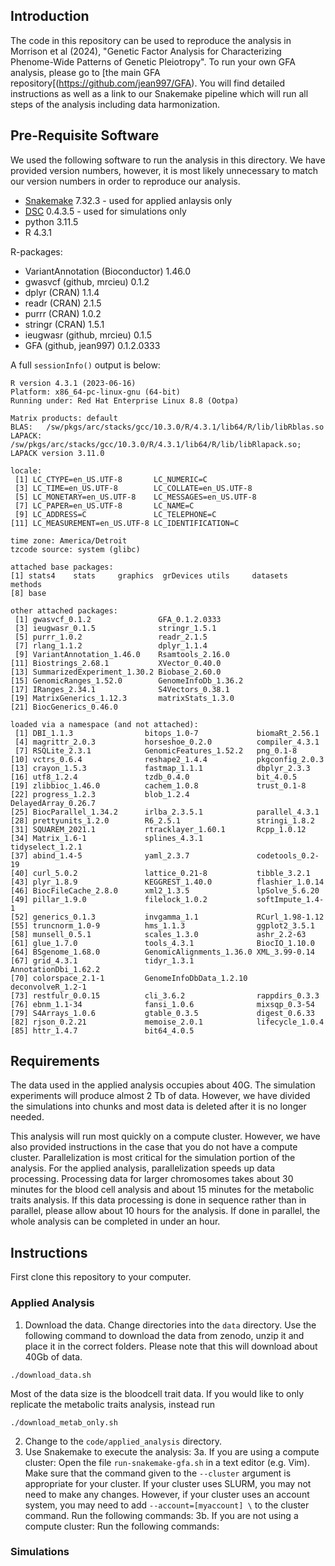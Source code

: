## Introduction

The code in this repository can be used to reproduce the analysis in Morrison et al (2024), "Genetic Factor Analysis for Characterizing Phenome-Wide Patterns of Genetic Pleiotropy". To run your own GFA analysis, please go to [the main GFA repository[(https://github.com/jean997/GFA). You will find detailed instructions as well as a link to our Snakemake pipeline which will run all steps of the analysis including data harmonization. 

## Pre-Requisite Software
We used the following software to run the analysis in this directory. We have provided version numbers, however, it is most likely unnecessary to match our version numbers in order to reproduce our analysis. 

- [Snakemake](https://snakemake.readthedocs.io/en/stable/) 7.32.3 - used for applied anlaysis only
- [DSC](https://stephenslab.github.io/dsc-wiki/overview.html) 0.4.3.5 - used for simulations only
- python 3.11.5
- R 4.3.1

R-packages: 
- VariantAnnotation (Bioconductor) 1.46.0
- gwasvcf (github, mrcieu) 0.1.2
- dplyr  (CRAN) 1.1.4
- readr (CRAN) 2.1.5
- purrr (CRAN) 1.0.2 
- stringr (CRAN) 1.5.1
- ieugwasr (github, mrcieu) 0.1.5
- GFA (github, jean997)  0.1.2.0333

A full `sessionInfo()` output is below:
```
R version 4.3.1 (2023-06-16)
Platform: x86_64-pc-linux-gnu (64-bit)
Running under: Red Hat Enterprise Linux 8.8 (Ootpa)

Matrix products: default
BLAS:   /sw/pkgs/arc/stacks/gcc/10.3.0/R/4.3.1/lib64/R/lib/libRblas.so 
LAPACK: /sw/pkgs/arc/stacks/gcc/10.3.0/R/4.3.1/lib64/R/lib/libRlapack.so;  LAPACK version 3.11.0

locale:
 [1] LC_CTYPE=en_US.UTF-8       LC_NUMERIC=C              
 [3] LC_TIME=en_US.UTF-8        LC_COLLATE=en_US.UTF-8    
 [5] LC_MONETARY=en_US.UTF-8    LC_MESSAGES=en_US.UTF-8   
 [7] LC_PAPER=en_US.UTF-8       LC_NAME=C                 
 [9] LC_ADDRESS=C               LC_TELEPHONE=C            
[11] LC_MEASUREMENT=en_US.UTF-8 LC_IDENTIFICATION=C       

time zone: America/Detroit
tzcode source: system (glibc)

attached base packages:
[1] stats4    stats     graphics  grDevices utils     datasets  methods  
[8] base     

other attached packages:
 [1] gwasvcf_0.1.2               GFA_0.1.2.0333             
 [3] ieugwasr_0.1.5              stringr_1.5.1              
 [5] purrr_1.0.2                 readr_2.1.5                
 [7] rlang_1.1.2                 dplyr_1.1.4                
 [9] VariantAnnotation_1.46.0    Rsamtools_2.16.0           
[11] Biostrings_2.68.1           XVector_0.40.0             
[13] SummarizedExperiment_1.30.2 Biobase_2.60.0             
[15] GenomicRanges_1.52.0        GenomeInfoDb_1.36.2        
[17] IRanges_2.34.1              S4Vectors_0.38.1           
[19] MatrixGenerics_1.12.3       matrixStats_1.3.0          
[21] BiocGenerics_0.46.0        

loaded via a namespace (and not attached):
 [1] DBI_1.1.3                bitops_1.0-7             biomaRt_2.56.1          
 [4] magrittr_2.0.3           horseshoe_0.2.0          compiler_4.3.1          
 [7] RSQLite_2.3.1            GenomicFeatures_1.52.2   png_0.1-8               
[10] vctrs_0.6.4              reshape2_1.4.4           pkgconfig_2.0.3         
[13] crayon_1.5.3             fastmap_1.1.1            dbplyr_2.3.3            
[16] utf8_1.2.4               tzdb_0.4.0               bit_4.0.5               
[19] zlibbioc_1.46.0          cachem_1.0.8             trust_0.1-8             
[22] progress_1.2.3           blob_1.2.4               DelayedArray_0.26.7     
[25] BiocParallel_1.34.2      irlba_2.3.5.1            parallel_4.3.1          
[28] prettyunits_1.2.0        R6_2.5.1                 stringi_1.8.2           
[31] SQUAREM_2021.1           rtracklayer_1.60.1       Rcpp_1.0.12             
[34] Matrix_1.6-1             splines_4.3.1            tidyselect_1.2.1        
[37] abind_1.4-5              yaml_2.3.7               codetools_0.2-19        
[40] curl_5.0.2               lattice_0.21-8           tibble_3.2.1            
[43] plyr_1.8.9               KEGGREST_1.40.0          flashier_1.0.14         
[46] BiocFileCache_2.8.0      xml2_1.3.5               lpSolve_5.6.20          
[49] pillar_1.9.0             filelock_1.0.2           softImpute_1.4-1        
[52] generics_0.1.3           invgamma_1.1             RCurl_1.98-1.12         
[55] truncnorm_1.0-9          hms_1.1.3                ggplot2_3.5.1           
[58] munsell_0.5.1            scales_1.3.0             ashr_2.2-63             
[61] glue_1.7.0               tools_4.3.1              BiocIO_1.10.0           
[64] BSgenome_1.68.0          GenomicAlignments_1.36.0 XML_3.99-0.14           
[67] grid_4.3.1               tidyr_1.3.1              AnnotationDbi_1.62.2    
[70] colorspace_2.1-1         GenomeInfoDbData_1.2.10  deconvolveR_1.2-1       
[73] restfulr_0.0.15          cli_3.6.2                rappdirs_0.3.3          
[76] ebnm_1.1-34              fansi_1.0.6              mixsqp_0.3-54           
[79] S4Arrays_1.0.6           gtable_0.3.5             digest_0.6.33           
[82] rjson_0.2.21             memoise_2.0.1            lifecycle_1.0.4         
[85] httr_1.4.7               bit64_4.0.5             
```

## Requirements

The data used in the applied analysis occupies about 40G. The simulation experiments will produce almost 2 Tb of data. However, we have divided the simulations into chunks and most data is deleted after it is no longer needed. 

This analysis will run most quickly on a compute cluster. However, we have also provided instructions in the case that you do not have a compute cluster. Parallelization is most critical for the simulation portion of the analysis. For the applied analysis, parallelization speeds up data processing. Processing data for larger chromosomes takes about 30 minutes for the blood cell analysis and about 15 minutes for the metabolic traits analysis. If this data processing is done in sequence rather than in parallel, please allow about 10 hours for the analysis. If done in parallel, the whole analysis can be completed in under an hour.


## Instructions

First clone this repository to your computer. 

### Applied Analysis

1. Download the data. Change directories into the `data` directory. Use the following command to download the data from zenodo, unzip it and place it in the correct folders. Please note that this will download about 40Gb of data.
```
./download_data.sh
```

Most of the data size is the bloodcell trait data. If you would like to only replicate the metabolic traits analysis, instead run
```
./download_metab_only.sh
```



2. Change to the `code/applied_analysis` directory.
3. Use Snakemake to execute the analysis:
  3a. If you are using a compute cluster: Open the file `run-snakemake-gfa.sh` in a text editor (e.g. Vim). Make sure that the command given to the `--cluster` argument is appropriate for your cluster. If your cluster uses SLURM, you may not need to make any changes. However, if your cluster uses an account system, you may need to add `--account=[myaccount] \` to the cluster command. Run the following commands:
   3b. If you are not using a compute cluster: Run the following commands:

### Simulations

